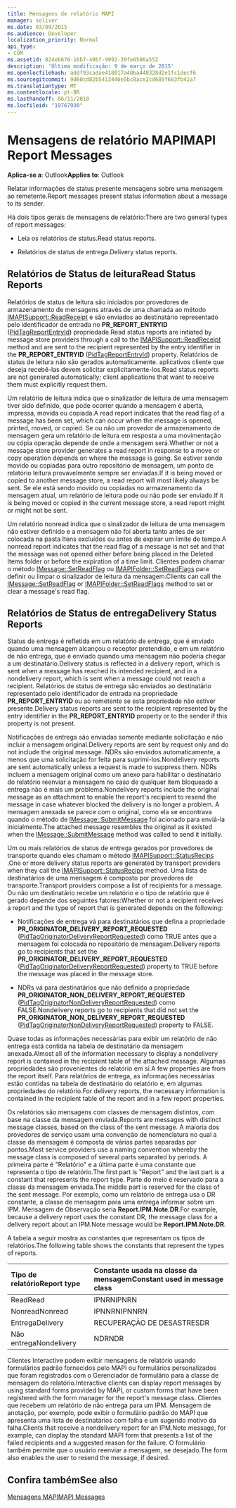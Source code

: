 ```yaml
---
title: Mensagens de relatório MAPI
manager: soliver
ms.date: 03/09/2015
ms.audience: Developer
localization_priority: Normal
api_type:
- COM
ms.assetid: 824eb670-16b7-49bf-9992-39fe0586a552
description: 'Última modificação: 9 de março de 2015'
ms.openlocfilehash: addf93cadae418017a40ba448328d2e1fc1decf6
ms.sourcegitcommit: 9d60cd82b5413446e5bc8ace2cd689f683fb41a7
ms.translationtype: MT
ms.contentlocale: pt-BR
ms.lasthandoff: 06/11/2018
ms.locfileid: "19767930"
---
```

# <a name="mapi-report-messages"></a><span data-ttu-id="4a4a3-103">Mensagens de relatório MAPI</span><span class="sxs-lookup"><span data-stu-id="4a4a3-103">MAPI Report Messages</span></span>

  
  
<span data-ttu-id="4a4a3-104">**Aplica-se a**: Outlook</span><span class="sxs-lookup"><span data-stu-id="4a4a3-104">**Applies to**: Outlook</span></span> 
  
<span data-ttu-id="4a4a3-105">Relatar informações de status presente mensagens sobre uma mensagem ao remetente.</span><span class="sxs-lookup"><span data-stu-id="4a4a3-105">Report messages present status information about a message to its sender.</span></span>
  
<span data-ttu-id="4a4a3-106">Há dois tipos gerais de mensagens de relatório:</span><span class="sxs-lookup"><span data-stu-id="4a4a3-106">There are two general types of report messages:</span></span>
  
- <span data-ttu-id="4a4a3-107">Leia os relatórios de status.</span><span class="sxs-lookup"><span data-stu-id="4a4a3-107">Read status reports.</span></span>
    
- <span data-ttu-id="4a4a3-108">Relatórios de status de entrega.</span><span class="sxs-lookup"><span data-stu-id="4a4a3-108">Delivery status reports.</span></span>
    
## <a name="read-status-reports"></a><span data-ttu-id="4a4a3-109">Relatórios de Status de leitura</span><span class="sxs-lookup"><span data-stu-id="4a4a3-109">Read Status Reports</span></span>

<span data-ttu-id="4a4a3-110">Relatórios de status de leitura são iniciados por provedores de armazenamento de mensagens através de uma chamada ao método [IMAPISupport::ReadReceipt](imapisupport-readreceipt.md) e são enviados ao destinatário representado pelo identificador de entrada no **PR_REPORT_ENTRYID** ([PidTagReportEntryId](pidtagreportentryid-canonical-property.md)) propriedade.</span><span class="sxs-lookup"><span data-stu-id="4a4a3-110">Read status reports are initiated by message store providers through a call to the [IMAPISupport::ReadReceipt](imapisupport-readreceipt.md) method and are sent to the recipient represented by the entry identifier in the **PR_REPORT_ENTRYID** ([PidTagReportEntryId](pidtagreportentryid-canonical-property.md)) property.</span></span> <span data-ttu-id="4a4a3-111">Relatórios de status de leitura não são gerados automaticamente. aplicativos cliente que deseja recebê-las devem solicitar explicitamente-los.</span><span class="sxs-lookup"><span data-stu-id="4a4a3-111">Read status reports are not generated automatically; client applications that want to receive them must explicitly request them.</span></span>
  
<span data-ttu-id="4a4a3-112">Um relatório de leitura indica que o sinalizador de leitura de uma mensagem tiver sido definido, que pode ocorrer quando a mensagem é aberta, impressa, movida ou copiada.</span><span class="sxs-lookup"><span data-stu-id="4a4a3-112">A read report indicates that the read flag of a message has been set, which can occur when the message is opened, printed, moved, or copied.</span></span> <span data-ttu-id="4a4a3-113">Se ou não um provedor de armazenamento de mensagem gera um relatório de leitura em resposta a uma movimentação ou cópia operação depende de onde a mensagem será.</span><span class="sxs-lookup"><span data-stu-id="4a4a3-113">Whether or not a message store provider generates a read report in response to a move or copy operation depends on where the message is going.</span></span> <span data-ttu-id="4a4a3-114">Se estiver sendo movido ou copiadas para outro repositório de mensagem, um ponto de relatório leitura provavelmente sempre ser enviadas.</span><span class="sxs-lookup"><span data-stu-id="4a4a3-114">If it is being moved or copied to another message store, a read report will most likely always be sent.</span></span> <span data-ttu-id="4a4a3-115">Se ele está sendo movido ou copiadas no armazenamento da mensagem atual, um relatório de leitura pode ou não pode ser enviado.</span><span class="sxs-lookup"><span data-stu-id="4a4a3-115">If it is being moved or copied in the current message store, a read report might or might not be sent.</span></span> 
  
<span data-ttu-id="4a4a3-116">Um relatório nonread indica que o sinalizador de leitura de uma mensagem não estiver definido e a mensagem não foi aberta tanto antes de ser colocada na pasta Itens excluídos ou antes de expirar um limite de tempo.</span><span class="sxs-lookup"><span data-stu-id="4a4a3-116">A nonread report indicates that the read flag of a message is not set and that the message was not opened either before being placed in the Deleted Items folder or before the expiration of a time limit.</span></span> <span data-ttu-id="4a4a3-117">Clientes podem chamar o método [IMessage::SetReadFlag](imessage-setreadflag.md) ou [IMAPIFolder::SetReadFlags](imapifolder-setreadflags.md) para definir ou limpar o sinalizador de leitura da mensagem.</span><span class="sxs-lookup"><span data-stu-id="4a4a3-117">Clients can call the [IMessage::SetReadFlag](imessage-setreadflag.md) or [IMAPIFolder::SetReadFlags](imapifolder-setreadflags.md) method to set or clear a message's read flag.</span></span> 
  
## <a name="delivery-status-reports"></a><span data-ttu-id="4a4a3-118">Relatórios de Status de entrega</span><span class="sxs-lookup"><span data-stu-id="4a4a3-118">Delivery Status Reports</span></span>

<span data-ttu-id="4a4a3-119">Status de entrega é refletida em um relatório de entrega, que é enviado quando uma mensagem alcançou o receptor pretendido, e em um relatório de não entrega, que é enviado quando uma mensagem não poderia chegar a um destinatário.</span><span class="sxs-lookup"><span data-stu-id="4a4a3-119">Delivery status is reflected in a delivery report, which is sent when a message has reached its intended recipient, and in a nondelivery report, which is sent when a message could not reach a recipient.</span></span> <span data-ttu-id="4a4a3-120">Relatórios de status de entrega são enviados ao destinatário representado pelo identificador de entrada na propriedade **PR_REPORT_ENTRYID** ou ao remetente se esta propriedade não estiver presente.</span><span class="sxs-lookup"><span data-stu-id="4a4a3-120">Delivery status reports are sent to the recipient represented by the entry identifier in the **PR_REPORT_ENTRYID** property or to the sender if this property is not present.</span></span> 
  
<span data-ttu-id="4a4a3-121">Notificações de entrega são enviadas somente mediante solicitação e não incluir a mensagem original.</span><span class="sxs-lookup"><span data-stu-id="4a4a3-121">Delivery reports are sent by request only and do not include the original message.</span></span> <span data-ttu-id="4a4a3-122">NDRs são enviados automaticamente, a menos que uma solicitação for feita para suprimi-los.</span><span class="sxs-lookup"><span data-stu-id="4a4a3-122">Nondelivery reports are sent automatically unless a request is made to suppress them.</span></span> <span data-ttu-id="4a4a3-123">NDRs incluem a mensagem original como um anexo para habilitar o destinatário do relatório reenviar a mensagem no caso de qualquer item bloqueado a entrega não é mais um problema.</span><span class="sxs-lookup"><span data-stu-id="4a4a3-123">Nondelivery reports include the original message as an attachment to enable the report's recipient to resend the message in case whatever blocked the delivery is no longer a problem.</span></span> <span data-ttu-id="4a4a3-124">A mensagem anexada se parece com o original, como ela se encontrava quando o método de [IMessage::SubmitMessage](imessage-submitmessage.md) foi acionado para enviá-la inicialmente.</span><span class="sxs-lookup"><span data-stu-id="4a4a3-124">The attached message resembles the original as it existed when the [IMessage::SubmitMessage](imessage-submitmessage.md) method was called to send it initially.</span></span> 
  
<span data-ttu-id="4a4a3-125">Um ou mais relatórios de status de entrega gerados por provedores de transporte quando eles chamam o método [IMAPISupport::StatusRecips](imapisupport-statusrecips.md) .</span><span class="sxs-lookup"><span data-stu-id="4a4a3-125">One or more delivery status reports are generated by transport providers when they call the [IMAPISupport::StatusRecips](imapisupport-statusrecips.md) method.</span></span> <span data-ttu-id="4a4a3-126">Uma lista de destinatários de uma mensagem é composto por provedores de transporte.</span><span class="sxs-lookup"><span data-stu-id="4a4a3-126">Transport providers compose a list of recipients for a message.</span></span> <span data-ttu-id="4a4a3-127">Ou não um destinatário recebe um relatório e o tipo de relatório que é gerado depende dos seguintes fatores:</span><span class="sxs-lookup"><span data-stu-id="4a4a3-127">Whether or not a recipient receives a report and the type of report that is generated depends on the following:</span></span> 
  
- <span data-ttu-id="4a4a3-128">Notificações de entrega vá para destinatários que defina a propriedade **PR_ORIGINATOR_DELIVERY_REPORT_REQUESTED** ([PidTagOriginatorDeliveryReportRequested](pidtagoriginatordeliveryreportrequested-canonical-property.md)) como TRUE antes que a mensagem foi colocada no repositório de mensagem.</span><span class="sxs-lookup"><span data-stu-id="4a4a3-128">Delivery reports go to recipients that set the **PR_ORIGINATOR_DELIVERY_REPORT_REQUESTED** ([PidTagOriginatorDeliveryReportRequested](pidtagoriginatordeliveryreportrequested-canonical-property.md)) property to TRUE before the message was placed in the message store.</span></span>
    
- <span data-ttu-id="4a4a3-129">NDRs vá para destinatários que não definido a propriedade **PR_ORIGINATOR_NON_DELIVERY_REPORT_REQUESTED** ([PidTagOriginatorNonDeliveryReportRequested](pidtagoriginatornondeliveryreportrequested-canonical-property.md)) como FALSE.</span><span class="sxs-lookup"><span data-stu-id="4a4a3-129">Nondelivery reports go to recipients that did not set the **PR_ORIGINATOR_NON_DELIVERY_REPORT_REQUESTED** ([PidTagOriginatorNonDeliveryReportRequested](pidtagoriginatornondeliveryreportrequested-canonical-property.md)) property to FALSE.</span></span> 
    
<span data-ttu-id="4a4a3-130">Quase todas as informações necessárias para exibir um relatório de não entrega está contida na tabela de destinatário da mensagem anexada.</span><span class="sxs-lookup"><span data-stu-id="4a4a3-130">Almost all of the information necessary to display a nondelivery report is contained in the recipient table of the attached message.</span></span> <span data-ttu-id="4a4a3-131">Algumas propriedades são provenientes do relatório em si.</span><span class="sxs-lookup"><span data-stu-id="4a4a3-131">A few properties are from the report itself.</span></span> <span data-ttu-id="4a4a3-132">Para relatórios de entrega, as informações necessárias estão contidas na tabela de destinatário do relatório e, em algumas propriedades do relatório.</span><span class="sxs-lookup"><span data-stu-id="4a4a3-132">For delivery reports, the necessary information is contained in the recipient table of the report and in a few report properties.</span></span> 
  
<span data-ttu-id="4a4a3-133">Os relatórios são mensagens com classes de mensagem distintos, com base na classe da mensagem enviada.</span><span class="sxs-lookup"><span data-stu-id="4a4a3-133">Reports are messages with distinct message classes, based on the class of the sent message.</span></span> <span data-ttu-id="4a4a3-134">A maioria dos provedores de serviço usam uma convenção de nomenclatura no qual a classe da mensagem é composta de várias partes separadas por pontos.</span><span class="sxs-lookup"><span data-stu-id="4a4a3-134">Most service providers use a naming convention whereby the message class is composed of several parts separated by periods.</span></span> <span data-ttu-id="4a4a3-135">A primeira parte é "Relatório" e a última parte é uma constante que representa o tipo de relatório.</span><span class="sxs-lookup"><span data-stu-id="4a4a3-135">The first part is "Report" and the last part is a constant that represents the report type.</span></span> <span data-ttu-id="4a4a3-136">Parte do meio é reservado para a classe da mensagem enviada.</span><span class="sxs-lookup"><span data-stu-id="4a4a3-136">The middle part is reserved for the class of the sent message.</span></span> <span data-ttu-id="4a4a3-137">Por exemplo, como um relatório de entrega usa o DR constante, a classe de mensagem para uma entrega informar sobre um IPM. Mensagem de Observação seria **Report.IPM.Note.DR**.</span><span class="sxs-lookup"><span data-stu-id="4a4a3-137">For example, because a delivery report uses the constant DR, the message class for a delivery report about an IPM.Note message would be **Report.IPM.Note.DR**.</span></span>
  
<span data-ttu-id="4a4a3-138">A tabela a seguir mostra as constantes que representam os tipos de relatórios.</span><span class="sxs-lookup"><span data-stu-id="4a4a3-138">The following table shows the constants that represent the types of reports.</span></span>
  
|<span data-ttu-id="4a4a3-139">**Tipo de relatório**</span><span class="sxs-lookup"><span data-stu-id="4a4a3-139">**Report type**</span></span>|<span data-ttu-id="4a4a3-140">**Constante usada na classe da mensagem**</span><span class="sxs-lookup"><span data-stu-id="4a4a3-140">**Constant used in message class**</span></span>|
|:-----|:-----|
|<span data-ttu-id="4a4a3-141">Read</span><span class="sxs-lookup"><span data-stu-id="4a4a3-141">Read</span></span>  <br/> |<span data-ttu-id="4a4a3-142">IPNRN</span><span class="sxs-lookup"><span data-stu-id="4a4a3-142">IPNRN</span></span>  <br/> |
|<span data-ttu-id="4a4a3-143">Nonread</span><span class="sxs-lookup"><span data-stu-id="4a4a3-143">Nonread</span></span>  <br/> |<span data-ttu-id="4a4a3-144">IPNNRN</span><span class="sxs-lookup"><span data-stu-id="4a4a3-144">IPNNRN</span></span>  <br/> |
|<span data-ttu-id="4a4a3-145">Entrega</span><span class="sxs-lookup"><span data-stu-id="4a4a3-145">Delivery</span></span>  <br/> |<span data-ttu-id="4a4a3-146">RECUPERAÇÃO DE DESASTRES</span><span class="sxs-lookup"><span data-stu-id="4a4a3-146">DR</span></span>  <br/> |
|<span data-ttu-id="4a4a3-147">Não entrega</span><span class="sxs-lookup"><span data-stu-id="4a4a3-147">Nondelivery</span></span>  <br/> |<span data-ttu-id="4a4a3-148">NDR</span><span class="sxs-lookup"><span data-stu-id="4a4a3-148">NDR</span></span>  <br/> |
   
<span data-ttu-id="4a4a3-149">Clientes Interactive podem exibir mensagens de relatório usando formulários padrão fornecidos pelo MAPI ou formulários personalizados que foram registrados com o Gerenciador de formulário para a classe de mensagem do relatório.</span><span class="sxs-lookup"><span data-stu-id="4a4a3-149">Interactive clients can display report messages by using standard forms provided by MAPI, or custom forms that have been registered with the form manager for the report's message class.</span></span> <span data-ttu-id="4a4a3-150">Clientes que recebem um relatório de não entrega para um IPM. Mensagem de anotação, por exemplo, pode exibir o formulário padrão do MAPI que apresenta uma lista de destinatários com falha e um sugerido motivo da falha.</span><span class="sxs-lookup"><span data-stu-id="4a4a3-150">Clients that receive a nondelivery report for an IPM.Note message, for example, can display the standard MAPI form that presents a list of the failed recipients and a suggested reason for the failure.</span></span> <span data-ttu-id="4a4a3-151">O formulário também permite que o usuário reenviar a mensagem, se desejado.</span><span class="sxs-lookup"><span data-stu-id="4a4a3-151">The form also enables the user to resend the message, if desired.</span></span> 
  
## <a name="see-also"></a><span data-ttu-id="4a4a3-152">Confira também</span><span class="sxs-lookup"><span data-stu-id="4a4a3-152">See also</span></span>



[<span data-ttu-id="4a4a3-153">Mensagens MAPI</span><span class="sxs-lookup"><span data-stu-id="4a4a3-153">MAPI Messages</span></span>](mapi-messages.md)

